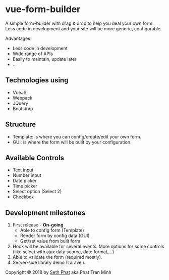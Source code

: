 # vue-form-builder
A simple form-builder with drag & drop to help you deal your own form. Less code in development and your site will be more generic, configurable.

Advantages:
- Less code in development
- Wide range of APIs
- Easily to maintain, update later
- ...

## Technologies using
- VueJS
- Webpack
- JQuery 
- Bootstrap

## Structure
- Template: is where you can config/create/edit your own form.
- GUI: is where the form will be built by your configuration.

## Available Controls
- Text input
- Number input
- Date picker
- Time picker
- Select option (Select 2)
- Checkbox

## Development milestones
1. First release - **On-going**
    - Able to config form (Template)
    - Render form by config data (GUI)
    - Get/set value from built form
2. Hook will be available for several events. More options for some controls (like select with ajax data source, date format,...)
3. Able to validate the form (required mostly).
4. Server-side library demo (Laravel).

Copyright &copy; 2018 by [Seth Phat](http://sethphat.com) aka Phat Tran Minh
